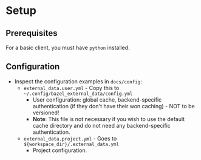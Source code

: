 # Setup

## Prerequisites

For a basic client, you must have `python` installed.

## Configuration

* Inspect the configuration examples in `docs/config`:
    * `external_data.user.yml` - Copy this to `~/.config/bazel_external_data/config.yml`
        * User configuration: global cache, backend-specific authentication (if they don't have their won caching) - NOT to be versioned!
        * **Note**: This file is not necessary if you wish to use the default cache directory and do not need any backend-specific authentication.
    * `external_data.project.yml` - Goes to `${workspace_dir}/.external_data.yml`
        * Project configuration.
